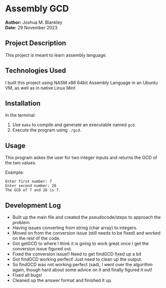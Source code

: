 # Assembly GCD

**Author:** Joshua M. Blankley  
**Date:** 29 November 2023

## Project Description

This project is meant to learn assembly language.

## Technologies Used

I built this project using NASM x86 64bit Assembly Language in an Ubuntu VM, as well as in native Linux Mint

## Installation

In the terminal:

1. Use `make` to compile and generate an executable named `gcd`.
2. Execute the program using `./gcd`.

## Usage

This program askes the user for two integer inputs and returns the GCD of the two values.

Example:

```console
Enter first number: 7
Enter second number: 28
The GCD of 7 and 28 is 7.
```

## Development Log

- Built up the main file and created the pseudocode/steps to approach the problem.
- Having issues converting from string (char array) to integers.
- Moved on from the conversion issue (still needs to be fixed) and worked on the rest of the code.
- Got getGCD to where I think it is going to work great once I get the conversion issue figured out.
- Fixed the conversion issue!! Need to get findGCD fixed up a bit
- Got findGCD working perfect! Just need to clean up the output.
- So findGCD was not working perfect (sad), I went over the algorithm again, though hard about some advice on it and finally figured it out!
- Fixed all bugs!
- Cleaned up the answer format and finished it up.
